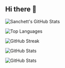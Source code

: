 ## Hi there 👋

![Sanchett's GitHub Stats](https://github-readme-stats.vercel.app/api?username=Sanchett-B&show_icons=true&theme=radical)

![Top Languages](https://github-readme-stats.vercel.app/api/top-langs/?username=Sanchett-B&layout=compact&theme=radical)

![GitHub Streak](https://streak-stats.demolab.com/?user=Sanchett-B&theme=radical)

![GitHub Stats](https://github-readme-stats.vercel.app/api?username=Sanchett-B&show_icons=true&theme=dark&count_private=true)

![GitHub Stats](https://github-readme-stats.vercel.app/api?username=Sanchett-B&show_icons=true&theme=radical&cache_seconds=1800)



<!--
**sancheet230/sancheet230** is a ✨ _special_ ✨ repository because its `README.md` (this file) appears on your GitHub profile.

Here are some ideas to get you started:

- 🔭 I’m currently working on ...
- 🌱 I’m currently learning ...
- 👯 I’m looking to collaborate on ...
- 🤔 I’m looking for help with ...
- 💬 Ask me about ...
- 📫 How to reach me: ...
- 😄 Pronouns: ...
- ⚡ Fun fact: ...
-->
